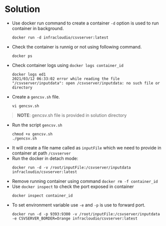 # Solution
  - Use docker run command to create a container `-d` option is used to run container in background.
     ```console
    docker run -d infracloudio/csvserver:latest
    ```
  - Check the container is runnig or not using following command.
     ```console
    docker ps
    ```
  - Check container logs using `docker logs container_id`
    ```console
    docker logs ed1
    2021/03/12 06:33:02 error while reading the file "/csvserver/inputdata": open /csvserver/inputdata: no such file or directory
    ```
  - Create a `gencsv.sh` file.
    ```console
    vi gencsv.sh
	```
> **NOTE**: gencsv.sh file is provided in solution directory

  - Run the script `gencsv.sh`
    ```console
    chmod +x gencsv.sh
    ./gencsv.sh
	  ```
  - It will create a file name called as `inputFile` which we need to provide in container at path `/csvserver`
  - Run the docker in detach mode:
    ```console
    docker run -d -v /root/inputFile:/csvserver/inputdata infracloudio/csvserver:latest
    ```
  - Remove running container using command `docker rm -f container_id`
  - Use `docker inspect` to check the port exposed in container
    ```console
    docker inspect container_id
    ```
  - To set environment variable use `-e` and `-p` is use to forward port.
    ```console
    docker run -d -p 9393:9300 -v /root/inputFile:/csvserver/inputdata -e CSVSERVER_BORDER=Orange infracloudio/csvserver:latest
    ```
